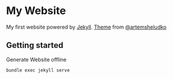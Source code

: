 # My Website

My first website powered by [Jekyll](https://jekyllrb.com/). [Theme](https://github.com/artemsheludko/flexible-jekyll) from [@artemsheludko](https://github.com/artemsheludko)

## Getting started

Generate Website offline
```
bundle exec jekyll serve
```
